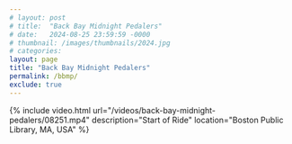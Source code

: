```yaml
---
# layout: post
# title:  "Back Bay Midnight Pedalers"
# date:   2024-08-25 23:59:59 -0000
# thumbnail: /images/thumbnails/2024.jpg
# categories: 
layout: page
title: "Back Bay Midnight Pedalers"
permalink: /bbmp/
exclude: true
---
```

{% include video.html url="/videos/back-bay-midnight-pedalers/08251.mp4" description="Start of Ride" location="Boston Public Library, MA, USA" %}
